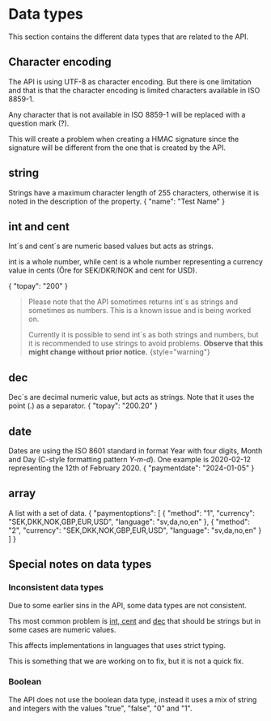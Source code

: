 # Data types
This section contains the different data types that are related to the API.

## Character encoding
The API is using UTF-8 as character encoding.
But there is one limitation and that is that the character encoding is limited characters available in ISO 8859-1.

Any character that is not available in ISO 8859-1 will be replaced with a question mark (?).

This will create a problem when creating a HMAC signature since the signature will be different from the one that is created by the API.

## string
Strings have a maximum character length of 255 characters, otherwise it is noted in the description of the property.
<code-block lang="json">
{
    "name": "Test Name"
}
</code-block>

## int and cent
Int´s and cent´s are numeric based values but acts as strings.

int is a whole number, while cent is a whole number representing a currency value in cents (Öre for SEK/DKR/NOK and cent for USD).

<code-block lang="json">
{
    "topay": "200"
}
</code-block>

> Please note that the API sometimes returns int´s as strings and sometimes as numbers. This is a known issue and is being worked on.
> 
> Currently it is possible to send int´s as both strings and numbers, but it is recommended to use strings to avoid problems. **Observe that this might change without prior notice.**
> {style="warning"}

## dec
Dec´s are decimal numeric value, but acts as strings. Note that it uses the point (.) as a separator.
<code-block lang="json">
{
    "topay": "200.20"
}
</code-block>

## date
Dates are using the ISO 8601 standard in format Year with four digits, Month and Day (C-style formatting pattern _Y-m-d_). One example is 2020-02-12 representing the 12th of February 2020.
<code-block lang="json">
{
    "paymentdate": "2024-01-05"
}
</code-block>

## array
A list with a set of data.
<code-block lang="json">
{
    "paymentoptions": [
        {
            "method": "1",
            "currency": "SEK,DKK,NOK,GBP,EUR,USD",
            "language": "sv,da,no,en"
        },
        {
            "method": "2",
            "currency": "SEK,DKK,NOK,GBP,EUR,USD",
            "language": "sv,da,no,en"
        }
    ]
}
</code-block>

## Special notes on data types

### Inconsistent data types
Due to some earlier sins in the API, some data types are not consistent.

Ths most common problem is [int, cent](#int-and-cent) and [dec](#dec) that should be strings but in some cases are numeric values.

This affects implementations in languages that uses strict typing.

This is something that we are working on to fix, but it is not a quick fix.

### Boolean
The API does not use the boolean data type, instead it uses a mix of string and integers with the values "true", "false", "0" and "1".
